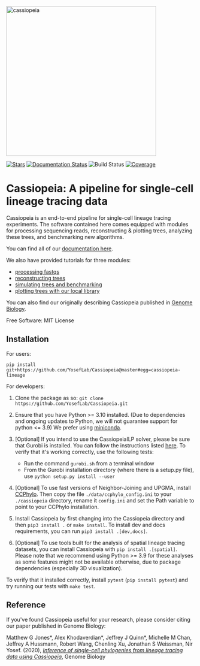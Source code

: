 <img src="https://github.com/YosefLab/cassiopeia/blob/master/docs/_static/logo.png?raw=true" width="400" alt="cassiopeia">

[![Stars](https://img.shields.io/github/stars/YosefLab/cassiopeia?logo=GitHub&color=yellow)](https://github.com/YosefLab/cassiopeia/stargazers)
[![Documentation Status](https://readthedocs.org/projects/cassiopeia/badge/?version=latest)](https://cassiopeia.readthedocs.io/en/stable/?badge=stable)
![Build
Status](https://github.com/YosefLab/cassiopeia/workflows/cassiopeia/badge.svg)
[![Coverage](https://codecov.io/gh/YosefLab/cassiopeia/branch/master/graph/badge.svg)](https://codecov.io/gh/YosefLab/cassiopeia)

Cassiopeia: A pipeline for single-cell lineage tracing data
=============================================================

Cassiopeia is an end-to-end pipeline for single-cell lineage tracing experiments.
The software contained here comes equipped with modules for processing sequencing reads,
reconstructing & plotting trees, analyzing these trees, and benchmarking new algorithms.

You can find all of our [documentation here](https://cassiopeia-lineage.readthedocs.io/en/latest/index.html).

We also have provided tutorials for three modules:

- [processing fastqs](https://github.com/YosefLab/Cassiopeia/blob/master/notebooks/preprocess.ipynb)
- [reconstructing trees](https://github.com/YosefLab/Cassiopeia/blob/master/notebooks/reconstruct.ipynb)
- [simulating trees and benchmarking](https://github.com/YosefLab/Cassiopeia/blob/master/notebooks/benchmark.ipynb)
- [plotting trees with our local library](https://github.com/YosefLab/Cassiopeia/blob/master/notebooks/local_plotting.ipynb)


You can also find our originally describing Cassiopeia published in [Genome Biology](https://genomebiology.biomedcentral.com/articles/10.1186/s13059-020-02000-8).

Free Software: MIT License

Installation
--------------

For users:

```
pip install git+https://github.com/YosefLab/Cassiopeia@master#egg=cassiopeia-lineage
```

For developers:

1. Clone the package as so: ``git clone https://github.com/YosefLab/Cassiopeia.git``

2. Ensure that you have Python >= 3.10 installed. (Due to dependencies and ongoing updates to Python, we will not guarantee support for python <= 3.9) We prefer using [miniconda](https://docs.conda.io/en/latest/miniconda.html).

3. [Optional] If you intend to use the CassiopeiaILP solver, please be sure that Gurobi is installed. You can follow the instructions listed [here](http://www.gurobi.com/academia/for-universities). To verify that it's working correctly, use the following tests:
    * Run the command ``gurobi.sh`` from a terminal window
    * From the Gurobi installation directory (where there is a setup.py file), use ``python setup.py install --user``

4. [Optional] To use fast versions of Neighbor-Joining and UPGMA, install [CCPhylo](https://bitbucket.org/genomicepidemiology/ccphylo/src/master/). Then copy the file `./data/ccphylo_config.ini` to your `./cassiopeia` directory, rename it `config.ini` and set the Path variable to point to your CCPhylo installation.

5. Install Cassiopeia by first changing into the Cassiopeia directory and then `pip3 install .` or `make install`. To install dev and docs requirements, you can run `pip3 install .[dev,docs]`.

6. [Optional] To use tools built for the analysis of spatial lineage tracing datasets, you can install Cassiopeia with `pip install .[spatial]`. Please note that we recommend using Python >= 3.9 for these analyses as some features might not be available otherwise, due to package dependencies (especially 3D visualization).

To verify that it installed correctly, install `pytest` (`pip install pytest`) and try running our tests with `make test`.

Reference
----------------------

If you've found Cassiopeia useful for your research, please consider citing our paper published in Genome Biology:


Matthew G Jones*, Alex Khodaverdian*, Jeffrey J Quinn*, Michelle M Chan, Jeffrey A Hussmann, Robert Wang, Chenling Xu, Jonathan S Weissman, Nir Yosef. (2020), [*Inference of single-cell phylogenies from lineage tracing data using Cassiopeia*](https://genomebiology.biomedcentral.com/articles/10.1186/s13059-020-02000-8), Genome Biology

